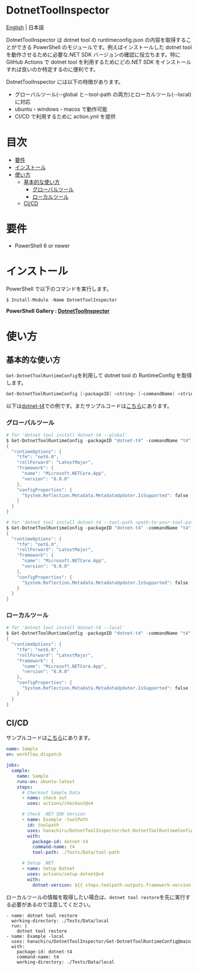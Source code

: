 # DotnetToolInspector

[English](README.md) | 日本語

DotnetToolInspector は dotnet tool の runtimeconfig.json の内容を取得することができる PowerShell のモジュールです。例えばインストールした dotnet tool を動作させるために必要な.NET SDK バージョンの確認に役立ちます。特に GitHub Actions で dotnet tool を利用するためにどの.NET SDK をインストールすれば良いのか特定するのに便利です。

DotnetToolInspector には以下の特徴があります。

- グローバルツール(--global と--tool-path の両方)とローカルツール(--local)に対応
- ubuntu・windows・macos で動作可能
- CI/CD で利用するために action.yml を提供

# 目次

- [要件](#要件)
- [インストール](#インストール)
- [使い方](#使い方)
  - [基本的な使い方](#基本的な使い方)
    - [グローバルツール](#グローバルツール)
    - [ローカルツール](#ローカルツール)
  - [CI/CD](#CI/CD)

# 要件

- PowerShell 6 or newer

# インストール

PowerShell で以下のコマンドを実行します。

```shell
$ Install-Module -Name DotnetToolInspector
```

**PowerShell Gallery : [DotnetToolInspector](https://www.powershellgallery.com/packages/DotnetToolInspector)**

# 使い方

## 基本的な使い方

`Get-DotnetToolRuntimeConfig`を利用して dotnet tool の RuntimeConfig を取得します。

```powershell
Get-DotnetToolRuntimeConfig [-packageID] <string> [-commandName] <string> [[-toolPath] <string>] [-global] [-local] [<CommonParameters>]
```

以下は[dotnet-t4](https://www.nuget.org/packages/dotnet-t4#readme-body-tab)での例です。またサンプルコードは[こちら](.github/workflows/sample2.yml)にあります。

### グローバルツール

```powershell
# for 'dotnet tool install dotnet-t4 --global'
$ Get-DotnetToolRuntimeConfig -packageID "dotnet-t4" -commandName "t4" -global
{
  "runtimeOptions": {
    "tfm": "net6.0",
    "rollForward": "LatestMajor",
    "framework": {
      "name": "Microsoft.NETCore.App",
      "version": "6.0.0"
    },
    "configProperties": {
      "System.Reflection.Metadata.MetadataUpdater.IsSupported": false
    }
  }
}

# for 'dotnet tool install dotnet-t4 --tool-path <path-to-your-tool-path>'
$ Get-DotnetToolRuntimeConfig -packageID "dotnet-t4" -commandName "t4" -toolPath "path\to\your\tool-path"
{
  "runtimeOptions": {
    "tfm": "net6.0",
    "rollForward": "LatestMajor",
    "framework": {
      "name": "Microsoft.NETCore.App",
      "version": "6.0.0"
    },
    "configProperties": {
      "System.Reflection.Metadata.MetadataUpdater.IsSupported": false
    }
  }
}
```

### ローカルツール

```powershell
# for 'dotnet tool install dotnet-t4 --local'
$ Get-DotnetToolRuntimeConfig -packageID "dotnet-t4" -commandName "t4"
{
  "runtimeOptions": {
    "tfm": "net6.0",
    "rollForward": "LatestMajor",
    "framework": {
      "name": "Microsoft.NETCore.App",
      "version": "6.0.0"
    },
    "configProperties": {
      "System.Reflection.Metadata.MetadataUpdater.IsSupported": false
    }
  }
}
```

## CI/CD

サンプルコードは[こちら](.github/workflows/sample.yml)にあります。

```yaml
name: Sample
on: workflow_dispatch

jobs:
  sample:
    name: Sample
    runs-on: ubuntu-latest
    steps:
      # Checkout Sample Data
      - name: check out
        uses: actions/checkout@v4

      # Check .NET SDK Version
      - name: Example -toolPath
        id: toolpath
        uses: hanachiru/DotnetToolInspector/Get-DotnetToolRuntimeConfig@main
        with:
          package-id: dotnet-t4
          command-name: t4
          tool-path: ./Tests/Data/tool-path

      # Setup .NET
      - name: Setup Dotnet
        uses: actions/setup-dotnet@v4
        with:
          dotnet-version: ${{ steps.toolpath.outputs.framework-version-major-minor }}
```

ローカルツールの情報を取得したい場合は、`dotnet tool restore`を先に実行する必要があるので注意してください。

```
- name: dotnet tool restore
  working-directory: ./Tests/Data/local
  run: |
    dotnet tool restore
- name: Example -local
  uses: hanachiru/DotnetToolInspector/Get-DotnetToolRuntimeConfig@main
  with:
    package-id: dotnet-t4
    command-name: t4
    working-directory: ./Tests/Data/local
```
